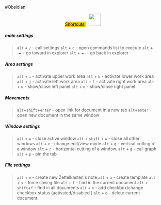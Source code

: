#Obsidian
<div align="center">
<span class='flair mod-pop' style='background-color:#F1C40F;color:#000;margin:10px'>
Shortcuts
</span>
<img width="40" height="40" src="https://www.flaticon.com/svg/static/icons/svg/1021/1021336.svg">
</div>

##### main settings
> `alt` + `/` - call settings 
> `alt` + `c` - open commands list to execute
> `alt` + `─►` - go toward in explorer
> `alt` + `◄─` - go back in explorer

##### Area settings 
> `alt` + `i` - activate upper work area
> `alt` + `k` - activate lower work area
> `alt` + `j` - activate left work area
> `alt` + `l` - activate right work area
> `alt` + `u` - show/close left panel
> `alt` + `o` - show/close right panel

##### Movements
>`alt`+`shift`+`enter` - open link for document in a new tab
>`alt`+`enter` - open new document in the same window

##### Window settings
>`alt` + `w` - close active window
>`alt` + `shift` + `w` - close all other windows
> `alt` + `e` - change edit/view mode
> `alt` + `q` - vertical cutting of a window 
> `alt` + `r` - horizontal cutting of a window.
> `alt` + `g` - call graph
> `alt` + `p` - pin the tab

##### File settings
> `alt` + `n` - create new Zettelkasten's note
> `alt` + `a` - create template
> `alt` + `s` - force saving file
> `alt` + `f` - find in the current document
> `alt` + `shift`+`f` - find in all documents
> `alt` + `x` - add checkbox/change checkbox status (activated/disabled )
> `alt` + `d` - delete current document

